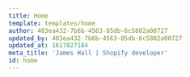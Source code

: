 ```yaml
---
title: Home
template: templates/home
author: 403ea432-7b6b-4563-85db-6c5802a00727
updated_by: 403ea432-7b6b-4563-85db-6c5802a00727
updated_at: 1617827184
meta_title: 'James Hall | Shopify developer'
id: home
---
```

